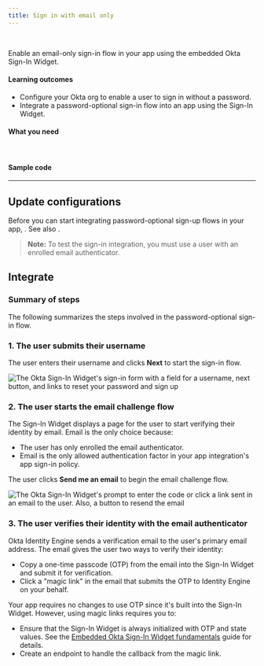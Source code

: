 ```yaml
---
title: Sign in with email only
---
```


<div class="oie-embedded-sdk">

<ApiLifecycle access="ie" /><br>

Enable an email-only sign-in flow in your app using the embedded Okta Sign-In Widget.

#### Learning outcomes

* Configure your Okta org to enable a user to sign in without a password.
* Integrate a password-optional sign-in flow into an app using the Sign-In Widget.

#### What you need

<StackSnippet snippet="whatyouneed" />
</br>

#### Sample code

<StackSnippet snippet="samplecode" />

---

## Update configurations

Before you can start integrating password-optional sign-up flows in your app, <StackSnippet snippet="setupoktaorg" inline/>. See also <StackSnippet snippet="bestpractices" inline />.

> **Note:** To test the sign-in integration, you must use a user with an enrolled email authenticator.

## Integrate

### Summary of steps

The following summarizes the steps involved in the password-optional sign-in flow.

<StackSnippet snippet="integrationsummary" />

### 1. The user submits their username

The user enters their username and clicks **Next** to start the sign-in flow.

<div class="half wireframe-border">

![The Okta Sign-In Widget's sign-in form with a field for a username, next button, and links to reset your password and sign up](/img/wireframes/widget-sign-in-form-username-only-sign-up-forgot-your-password-links.png)

<!--
Source image: https://www.figma.com/file/YH5Zhzp66kGCglrXQUag2E/%F0%9F%93%8A-Updated-Diagrams-for-Dev-Docs?node-id=3401%3A37287&t=vr9MuCR8C4rCt3hC-1 widget-sign-in-form-username-only-sign-up-forgot-your-password-links
 -->

</div>

### 2. The user starts the email challenge flow

The Sign-In Widget displays a page for the user to start verifying their identity by email. Email is the only choice because:

* The user has only enrolled the email authenticator.
* Email is the only allowed authentication factor in your app integration's app sign-in policy.

The user clicks **Send me an email** to begin the email challenge flow.

<div class="half wireframe-border">

![The Okta Sign-In Widget's prompt to enter the code or click a link sent in an email to the user. Also, a button to resend the email](/img/wireframes/widget-send-email-form.png)

<!--

Source image: https://www.figma.com/file/YH5Zhzp66kGCglrXQUag2E/%F0%9F%93%8A-Updated-Diagrams-for-Dev-Docs?node-id=3401%3A37261&t=vr9MuCR8C4rCt3hC-1 widget-send-email-form
 -->

</div>

### 3. The user verifies their identity with the email authenticator

Okta Identity Engine sends a verification email to the user's primary email address. The email gives the user two ways to verify their identity:

* Copy a one-time passcode (OTP) from the email into the Sign-In Widget and submit it for verification.
* Click a "magic link" in the email that submits the OTP to Identity Engine on your behalf.

Your app requires no changes to use OTP since it's built into the Sign-In Widget. However, using magic links requires you to:

* Ensure that the Sign-In Widget is always initialized with OTP and state values. See the [Embedded Okta Sign-In Widget fundamentals](/docs/guides/embedded-siw/main/) guide for details.
* Create an endpoint to handle the callback from the magic link.

<StackSnippet snippet="integrationsteps" />

</div>
